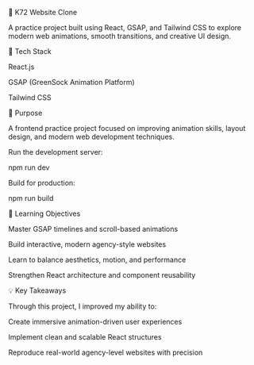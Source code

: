 🎨 K72 Website Clone

A practice project built using React, GSAP, and Tailwind CSS to explore modern web animations, smooth transitions, and creative UI design.

🧰 Tech Stack

React.js

GSAP (GreenSock Animation Platform)

Tailwind CSS


🎯 Purpose

A frontend practice project focused on improving animation skills, layout design, and modern web development techniques.

Run the development server:

npm run dev


Build for production:

npm run build

🎯 Learning Objectives

Master GSAP timelines and scroll-based animations

Build interactive, modern agency-style websites

Learn to balance aesthetics, motion, and performance

Strengthen React architecture and component reusability

💡 Key Takeaways

Through this project, I improved my ability to:

Create immersive animation-driven user experiences

Implement clean and scalable React structures

Reproduce real-world agency-level websites with precision
